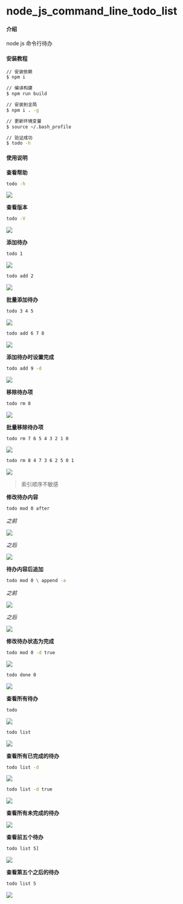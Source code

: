 # node_js_command_line_todo_list

#### 介绍
node js 命令行待办

#### 安装教程

```bash
// 安装依赖
$ npm i

// 编译构建
$ npm run build

// 安装到全局
$ npm i . -g

// 更新环境变量
$ source ~/.bash_profile

// 验证成功
$ todo -h
```

#### 使用说明

**查看帮助**

```bash
todo -h
```

![](README_files/1.jpg)

**查看版本**

```bash
todo -V
```

![](README_files/2.jpg)

**添加待办**

```bash
todo 1
```

![](README_files/3.jpg)

```bash
todo add 2
```

![](README_files/4.jpg)

**批量添加待办**

```bash
todo 3 4 5
```

![](README_files/5.jpg)

```bash
todo add 6 7 8
```

![](README_files/6.jpg)

**添加待办时设置完成**

```bash
todo add 9 -d
```

![](README_files/7.jpg)

**移除待办项**

```bash
todo rm 8
```

![](README_files/8.jpg)

**批量移除待办项**

```bash
todo rm 7 6 5 4 3 2 1 0
```

![](README_files/9.jpg)

```bash
todo rm 8 4 7 3 6 2 5 0 1
```

![](README_files/10.jpg)

> 索引顺序不敏感

**修改待办内容**

```bash
todo mod 0 after
```

*之前*

![](README_files/11.jpg)

*之后*

![](README_files/12.jpg)

**待办内容后追加**

```bash
todo mod 0 \ append -a
```

*之前*

![](README_files/13.jpg)

*之后*

![](README_files/14.jpg)

**修改待办状态为完成**

```bash
todo mod 0 -d true
```

![](README_files/15.jpg)

```bash
todo done 0
```

![](README_files/16.jpg)

**查看所有待办**

```bash
todo
```

![](README_files/17.jpg)

```bash
todo list
```

![](README_files/18.jpg)

**查看所有已完成的待办**

```bash
todo list -d
```

![](README_files/19.jpg)

```bash
todo list -d true
```

![](README_files/20.jpg)

**查看所有未完成的待办**

![](README_files/21.jpg)

**查看前五个待办**

```bash
todo list 5]
```

![](README_files/22.jpg)

**查看第五个之后的待办**

```bash
todo list 5
```

![](README_files/23.jpg)

